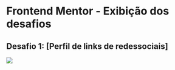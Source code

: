   <h1>Frontend Mentor - Exibição dos desafios</h1>

  <div class="challenge">
    <h2>Desafio 1: [Perfil de links de redessociais]</h2>
    <img src="https://github.com/naralicecosta/DesafiosFrontEndMentor/assets/100246479/1ea76791-fe8e-442a-a48b-e4b1f127aa96"/>


  </div>

